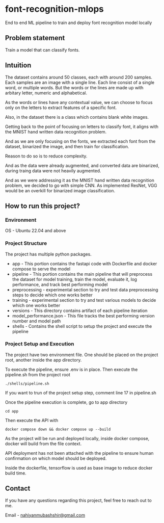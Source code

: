 # font-recognition-mlops
End to end ML pipeline to train and deploy font recognition model locally

## Problem statement
Train a model that can classify fonts.

## Intuition
The dataset contains around 50 classes, each with around 200 samples. Each samples are an image with a single line. Each line consist of a single word, or multiple words. But the words or the lines are made up with arbitary letter, numeric and alphabetical. 

As the words or lines have any contextual value, we can choose to focus only on the letters to extract features of a specific font. 

Also, in the dataset there is a class which contains blank white images.

Getting back to the point of focusing on letters to classify font, it aligns with the MNIST hand written data recognition problem. 

And as we are only focusing on the fonts, we extracted each font from the dataset, binarized the image, and then train for classification. 

Reason to do so is to reduce complexity. 

And as the data were already augmented, and converted data are binarized, during traing data were not heavily augmented.

And as we were addressing it as the MNIST hand written data recognition problem, we decided to go with simple CNN. As implemented ResNet, VGG would be an overkill for binarized image classification. 

## How to run this project?

### Environment
OS - Ubuntu 22.04 and above

### Project Structure
The project has multiple python packages.
- app - This portion contains the fastapi code with Dockerfile and docker compose to serve the model
- pipeline - This portion contains the main pipeline that will preprocess the dataset for model training, train the model, evaluate it, log performance, and track best performing model
- preprocessing - experimental section to try and test data preprocessing steps to decide which one works better
- training - experimental section to try and test various models to decide which one works better
- versions - This directory contains artifact of each pipeline iteration
- model_performance.json - This file tracks the best performing version number and model path
- shells - Contains the shell script to setup the project and execute the pipeline

### Project Setup and Execution
The project have two environment file. One should be placed on the project root, another inside the app directory. 

To execute the pipeline, ensure .env is in place. Then execute the pipeline.sh from the project root

`./shells/pipeline.sh`

If you want to trun of the project setup step, comment line 17 in pipeline.sh

Once the pipeline execution is complete, go to app directory

`cd app`

Then execute the API with

`docker compose down && docker compose up --build`

As the project will be run and deployed locally, inside docker compose, docker will build from the file context.

API deployment has not been attached with the pipeline to ensure human confirmation on which model should be deployed.

Inside the dockerfile, tensorflow is used as base image to reduce docker build time.


## Contact
If you have any questions regarding this project, feel free to reach out to me.

Email - nahiyanmubashshir@gmail.com

